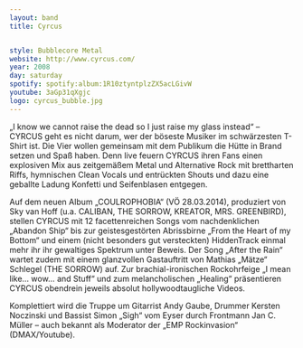```yaml
---
layout: band
title: Cyrcus


style: Bubblecore Metal
website: http://www.cyrcus.com/
year: 2008
day: saturday
spotify: spotify:album:1R10ztyntplzZX5acLGivW
youtube: 3aGp31qXgjc
logo: cyrcus_bubble.jpg
---
```


„I know we cannot raise the dead so I just raise my glass instead“ – CYRCUS geht es nicht darum, wer der böseste Musiker im schwärzesten T-Shirt ist. Die Vier wollen gemeinsam mit dem Publikum die Hütte in Brand setzen und Spaß haben. Denn live feuern CYRCUS ihren Fans einen explosiven Mix aus zeitgemäßem Metal und Alternative Rock mit brettharten Riffs, hymnischen Clean Vocals und entrückten Shouts und dazu eine geballte Ladung Konfetti und Seifenblasen entgegen.

Auf dem neuen Album „COULROPHOBIA“ (VÖ 28.03.2014), produziert von Sky van Hoff (u.a. CALIBAN, THE SORROW, KREATOR, MRS. GREENBIRD), stellen CYRCUS mit 12 facettenreichen Songs vom nachdenklichen „Abandon Ship“ bis zur geistesgestörten Abrissbirne „From the Heart of my Bottom“ und einem (nicht besonders gut versteckten) HiddenTrack einmal mehr ihr ihr gewaltiges Spektrum unter Beweis. Der Song „After the Rain“ wartet zudem mit einem glanzvollen Gastauftritt von Mathias „Mätze“ Schlegel (THE SORROW) auf. Zur brachial-ironischen Rockohrfeige „I mean like… wow… and Stuff“ und zum melancholischen „Healing“ präsentieren CYRCUS obendrein jeweils absolut hollywoodtaugliche Videos.

Komplettiert wird die Truppe um Gitarrist Andy Gaube, Drummer Kersten Noczinski und Bassist Simon „Sigh“ vom Eyser durch Frontmann Jan C. Müller – auch bekannt als Moderator der „EMP Rockinvasion“ (DMAX/Youtube).
